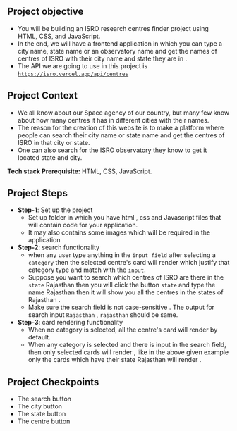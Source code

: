 ## Project o**bjective**

- You will be building an ISRO research centres  finder project using HTML, CSS, and JavaScript.
- In the end, we will have a frontend application in which you can type a city name, state name or an observatory name and get the names of centres of ISRO with their city name and state they are in .
- The API we are going to use in this project is [`https://isro.vercel.app/api/centres`](https://isro.vercel.app/api/centres)

## **Project Context**

- We all know about our Space agency of our country, but many few know about how many centres it has in  different cities with their names.
- The reason for the creation of this website is to make a platform where people can search their city name or state name and get the centres of ISRO in that city or state.
- One can also search for the ISRO observatory they know to get it located state and city.

**Tech stack Prerequisite:**  HTML, CSS, JavaScript.

## ****Project Steps****

- **Step-1**: Set up the project
    - Set up folder in which you have html , css and Javascript files that will contain code for your application.
    - It may also contains some images which will be required in the application
- **Step-2**: search functionality
    - when any user type anything in the `input field`   after selecting a `category`  then the selected centre's card will render which justify that category type and match with the `input`.
    - Suppose you want to search which centres of ISRO are there in the `state` Rajasthan  then you will click the button `state`  and type the name Rajasthan then it will show you all the centres in the states of Rajasthan .
    - Make sure the search field is not case-sensitive . The output for search input `Rajasthan` , `rajasthan`  should be same.
- **Step-3**: card rendering functionality
    - When no category is selected, all the centre's card will render by default.
    - When any category is selected and there is input in the search field, then only selected cards will render , like in the above given example only the cards which have their state Rajasthan will render .

## Project Checkpoints

- The search button
- The city button
- The state button
- The centre button